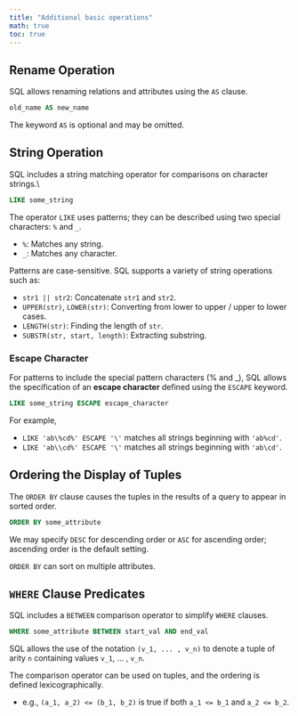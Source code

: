 ```yaml
---
title: "Additional basic operations"
math: true
toc: true
---
```


## Rename Operation

SQL allows renaming relations and attributes using the `AS` clause.

```sql
old_name AS new_name
```

The keyword `AS` is optional and may be omitted.

## String Operation

SQL includes a string matching operator for comparisons on character strings.\

```sql
LIKE some_string
```

The operator `LIKE` uses patterns; they can be described using two special characters: `%` and `_`.

- `%`: Matches any string.
- `_`: Matches any character.

Patterns are case-sensitive. SQL supports a variety of string operations such as:

- `str1 || str2`: Concatenate `str1` and `str2`.
- `UPPER(str)`, `LOWER(str)`: Converting from lower to upper / upper to lower cases.
- `LENGTH(str)`: Finding the length of `str`.
- `SUBSTR(str, start, length)`: Extracting substring.

### Escape Character

For patterns to include the special pattern characters (% and _), SQL allows the specification of an **escape character** defined using the `ESCAPE` keyword.

```sql
LIKE some_string ESCAPE escape_character
```

For example,

- `LIKE 'ab\%cd%' ESCAPE '\'` matches all strings beginning with `'ab%cd'`.
- `LIKE 'ab\\cd%' ESCAPE '\'` matches all strings beginning with `'ab\cd'`.

## Ordering the Display of Tuples

The `ORDER BY` clause causes the tuples in the results of a query to appear in sorted order.

```sql
ORDER BY some_attribute
```

We may specify `DESC` for descending order or `ASC` for ascending order; ascending order is the default setting.

`ORDER BY` can sort on multiple attributes.

## `WHERE` Clause Predicates

SQL includes a `BETWEEN` comparison operator to simplify `WHERE` clauses.

```sql
WHERE some_attribute BETWEEN start_val AND end_val
```

SQL allows the use of the notation `(v_1, ... , v_n)` to denote a tuple of arity `n` containing values `v_1`, … , `v_n`.

The comparison operator can be used on tuples, and the ordering is defined lexicographically.

- e.g., `(a_1, a_2) <= (b_1, b_2)` is true if both `a_1 <= b_1` and `a_2 <= b_2`.